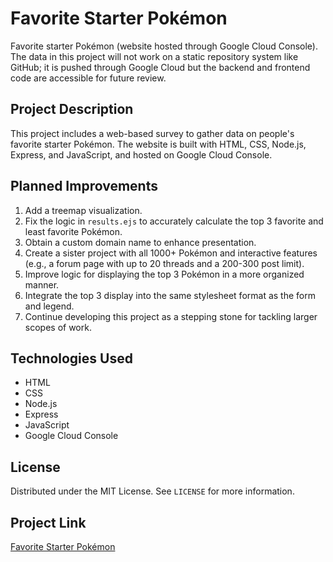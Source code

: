 # Favorite Starter Pokémon

Favorite starter Pokémon (website hosted through Google Cloud Console). The data in this project will not work on a static repository system like GitHub; it is pushed through Google Cloud but the backend and frontend code are accessible for future review.

## Project Description

This project includes a web-based survey to gather data on people's favorite starter Pokémon. The website is built with HTML, CSS, Node.js, Express, and JavaScript, and hosted on Google Cloud Console.

## Planned Improvements

1. Add a treemap visualization.
2. Fix the logic in `results.ejs` to accurately calculate the top 3 favorite and least favorite Pokémon.
3. Obtain a custom domain name to enhance presentation.
4. Create a sister project with all 1000+ Pokémon and interactive features (e.g., a forum page with up to 20 threads and a 200-300 post limit).
5. Improve logic for displaying the top 3 Pokémon in a more organized manner.
6. Integrate the top 3 display into the same stylesheet format as the form and legend.
7. Continue developing this project as a stepping stone for tackling larger scopes of work.

## Technologies Used

- HTML
- CSS
- Node.js
- Express
- JavaScript
- Google Cloud Console

## License

Distributed under the MIT License. See `LICENSE` for more information.

## Project Link

[Favorite Starter Pokémon](https://my-project-1-443823.ue.r.appspot.com/)
